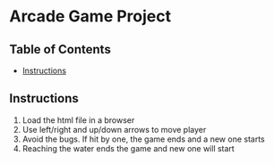 # Arcade Game Project

## Table of Contents

* [Instructions](#instructions)

## Instructions

1. Load the html file in a browser
2. Use left/right and up/down arrows to move player
3. Avoid the bugs. If hit by one, the game ends and a new one starts
4. Reaching the water ends the game and new one will start
